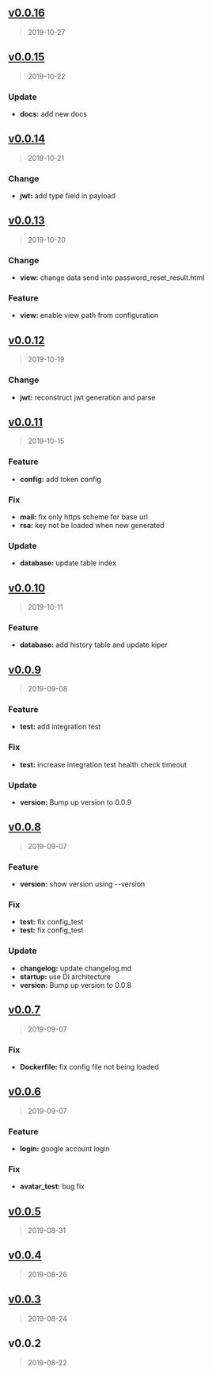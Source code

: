 
<a name="v0.0.16"></a>
## [v0.0.16](https://github.com/leeif/pluto/compare/v0.0.15...v0.0.16)

> 2019-10-27


<a name="v0.0.15"></a>
## [v0.0.15](https://github.com/leeif/pluto/compare/v0.0.14...v0.0.15)

> 2019-10-22

### Update

* **docs:** add new docs


<a name="v0.0.14"></a>
## [v0.0.14](https://github.com/leeif/pluto/compare/v0.0.13...v0.0.14)

> 2019-10-21

### Change

* **jwt:** add type field in payload


<a name="v0.0.13"></a>
## [v0.0.13](https://github.com/leeif/pluto/compare/v0.0.12...v0.0.13)

> 2019-10-20

### Change

* **view:** change data send into password_reset_result.html

### Feature

* **view:** enable view path from configuration


<a name="v0.0.12"></a>
## [v0.0.12](https://github.com/leeif/pluto/compare/v0.0.11...v0.0.12)

> 2019-10-19

### Change

* **jwt:** reconstruct jwt generation and parse


<a name="v0.0.11"></a>
## [v0.0.11](https://github.com/leeif/pluto/compare/v0.0.10...v0.0.11)

> 2019-10-15

### Feature

* **config:** add token config

### Fix

* **mail:** fix only https scheme for base url
* **rsa:** key not be loaded when new generated

### Update

* **database:** update table index


<a name="v0.0.10"></a>
## [v0.0.10](https://github.com/leeif/pluto/compare/v0.0.9...v0.0.10)

> 2019-10-11

### Feature

* **database:** add history table and update kiper


<a name="v0.0.9"></a>
## [v0.0.9](https://github.com/leeif/pluto/compare/v0.0.8...v0.0.9)

> 2019-09-08

### Feature

* **test:** add integration test

### Fix

* **test:** increase integration test health check timeout

### Update

* **version:** Bump up version to 0.0.9


<a name="v0.0.8"></a>
## [v0.0.8](https://github.com/leeif/pluto/compare/v0.0.7...v0.0.8)

> 2019-09-07

### Feature

* **version:** show version using --version

### Fix

* **test:** fix config_test
* **test:** fix config_test

### Update

* **changelog:** update changelog.md
* **startup:** use DI architecture
* **version:** Bump up version to 0.0.8


<a name="v0.0.7"></a>
## [v0.0.7](https://github.com/leeif/pluto/compare/v0.0.6...v0.0.7)

> 2019-09-07

### Fix

* **Dockerfile:** fix config file not being loaded


<a name="v0.0.6"></a>
## [v0.0.6](https://github.com/leeif/pluto/compare/v0.0.5...v0.0.6)

> 2019-09-07

### Feature

* **login:** google account login

### Fix

* **avatar_test:** bug fix


<a name="v0.0.5"></a>
## [v0.0.5](https://github.com/leeif/pluto/compare/v0.0.4...v0.0.5)

> 2019-08-31


<a name="v0.0.4"></a>
## [v0.0.4](https://github.com/leeif/pluto/compare/v0.0.3...v0.0.4)

> 2019-08-26


<a name="v0.0.3"></a>
## [v0.0.3](https://github.com/leeif/pluto/compare/v0.0.2...v0.0.3)

> 2019-08-24


<a name="v0.0.2"></a>
## v0.0.2

> 2019-08-22

